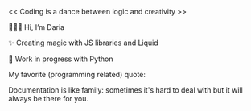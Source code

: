 << Coding is a dance between logic and creativity >>

👩🏼‍💻 Hi, I’m Daria

✨ Creating magic with JS libraries and Liquid 

🐍 Work in progress with Python 


My favorite (programming related) quote: 

Documentation is like family: sometimes it's hard to deal with but it will always be there for you.

